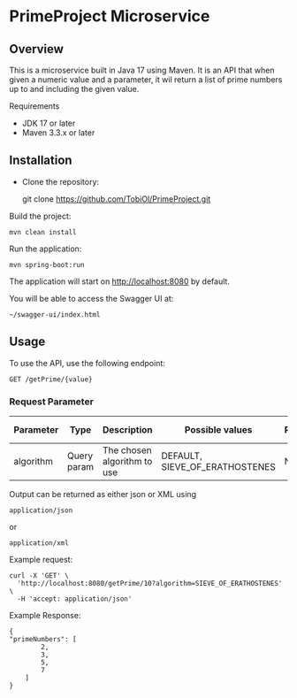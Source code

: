 # PrimeProject Microservice

## Overview

This is a microservice built in Java 17 using Maven. It is an API that when given a numeric value and a parameter, it wil return a list of prime numbers up to and including the given value.

Requirements
-   JDK 17 or later
-   Maven 3.3.x or later

## Installation

-   Clone the repository:
    
    git clone https://github.com/TobiOl/PrimeProject.git
    

Build the project:

    mvn clean install

Run the application:

    mvn spring-boot:run

The application will start on [http://localhost:8080](http://localhost:8080) by default.

You will be able to access the Swagger UI at:
```
~/swagger-ui/index.html
```
## Usage
To use the API, use the following endpoint:
```
GET /getPrime/{value}
```
### Request Parameter

| Parameter | Type        | Description                 | Possible values                | Required | Default value |
|-----------|-------------|-----------------------------|--------------------------------|----------|---------------|
| algorithm | Query param | The chosen algorithm to use | DEFAULT, SIEVE_OF_ERATHOSTENES | No       | DEFAULT       |

Output can be returned as either json or XML using 

    application/json
or

    application/xml
Example request:

    curl -X 'GET' \
      'http://localhost:8080/getPrime/10?algorithm=SIEVE_OF_ERATHOSTENES' \
      -H 'accept: application/json'
      
Example Response:

    {
    "primeNumbers": [
		    2,
		    3,
		    5,
		    7
	    ]
    }

